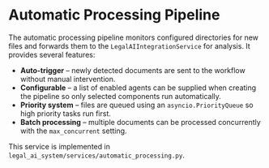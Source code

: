 # Automatic Processing Pipeline

The automatic processing pipeline monitors configured directories for new
files and forwards them to the `LegalAIIntegrationService` for analysis.
It provides several features:

- **Auto-trigger** – newly detected documents are sent to the workflow
  without manual intervention.
- **Configurable** – a list of enabled agents can be supplied when
  creating the pipeline so only selected components run automatically.
- **Priority system** – files are queued using an `asyncio.PriorityQueue`
  so high priority tasks run first.
- **Batch processing** – multiple documents can be processed concurrently
  with the `max_concurrent` setting.

This service is implemented in
`legal_ai_system/services/automatic_processing.py`.
